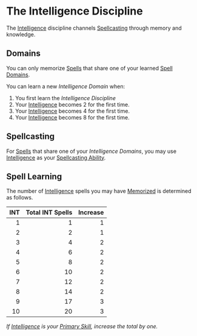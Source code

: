 # The Intelligence Discipline

The [Intelligence](../../../Player%20Characters/The%20Ability%20Scores/Intelligence.md) discipline channels [Spellcasting](../Spellcasting.md) through memory and knowledge.

## Domains

You can only memorize [Spells](../../Spells.md) that share one of your learned [Spell Domains](../../Spells/Spell%20Domains/{Spell%20Domains}.md).

You can learn a new *Intelligence Domain* when:

1. You first learn the *Intelligence Discipline*
2. Your [Intelligence](../../../Player%20Characters/The%20Ability%20Scores/Intelligence.md) becomes 2 for the first time.
3. Your [Intelligence](../../../Player%20Characters/The%20Ability%20Scores/Intelligence.md) becomes 4 for the first time.
4. Your [Intelligence](../../../Player%20Characters/The%20Ability%20Scores/Intelligence.md) becomes 8 for the first time.

## Spellcasting

For [Spells](../../Spells.md) that share one of your *Intelligence Domains*, you may use [Intelligence](../../../Player%20Characters/The%20Ability%20Scores/Intelligence.md) as your [Spellcasting Ability](../Spellcasting%20Ability.md).

## Spell Learning

The number of [Intelligence](../../../Player%20Characters/The%20Ability%20Scores/Intelligence.md) spells you may have [Memorized](../Spell%20Learning/Spell%20Memorization.md) is determined as follows.

| INT | Total INT Spells | Increase |
| --: | ---------------: | -------: |
|   1 |                1 |        1 |
|   2 |                2 |        1 |
|   3 |                4 |        2 |
|   4 |                6 |        2 |
|   5 |                8 |        2 |
|   6 |               10 |        2 |
|   7 |               12 |        2 |
|   8 |               14 |        2 |
|   9 |               17 |        3 |
|  10 |               20 |        3 |

*If [Intelligence](../../../Player%20Characters/The%20Ability%20Scores/Intelligence.md) is your [Primary Skill](../../../Player%20Characters/Backgrounds/Primary%20Skill.md), increase the total by one.*
